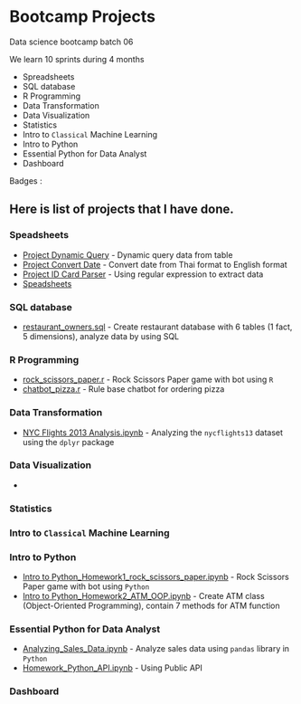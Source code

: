 # Bootcamp Projects

Data science bootcamp batch 06

We learn 10 sprints during 4 months

- Spreadsheets
- SQL database
- R Programming
- Data Transformation
- Data Visualization
- Statistics
- Intro to `Classical` Machine Learning
- Intro to Python
- Essential Python for Data Analyst
- Dashboard

Badges : 

## Here is list of projects that I have done.

### Speadsheets
- [Project Dynamic Query](https://github.com/Yurokana/bootcamp_projects/blob/9e05f3f23ee41aa34d9ff2c1e18307b4eb09651b/Spreadsheets/Project%20-%20Dynamic%20Query.JPG) - Dynamic query data from table
- [Project Convert Date](https://github.com/Yurokana/bootcamp_projects/blob/9e05f3f23ee41aa34d9ff2c1e18307b4eb09651b/Spreadsheets/Project%20-%20Convert%20Date.JPG) - Convert date from Thai format to English format
- [Project ID Card Parser](https://github.com/Yurokana/bootcamp_projects/blob/9e05f3f23ee41aa34d9ff2c1e18307b4eb09651b/Spreadsheets/Project%20-%20ID%20Card%20Parser.JPG) - Using regular expression to extract data
- [Speadsheets](https://docs.google.com/spreadsheets/d/1bcgYvw5kB5TbX4_I0HWNU_zppYLqB-aAER1_xSDeCsc/edit?usp=sharing)
### SQL database
- [restaurant_owners.sql](https://github.com/Yurokana/bootcamp_projects/blob/9e05f3f23ee41aa34d9ff2c1e18307b4eb09651b/SQL%20database/restaurant_owners.sql) - Create restaurant database with 6 tables (1 fact, 5 dimensions), analyze data by using SQL
### R Programming
- [rock_scissors_paper.r](https://github.com/Yurokana/bootcamp_projects/blob/9e05f3f23ee41aa34d9ff2c1e18307b4eb09651b/R%20Programming/rock_scissors_paper.r) - Rock Scissors Paper game with bot using `R`
- [chatbot_pizza.r](https://github.com/Yurokana/bootcamp_projects/blob/9e05f3f23ee41aa34d9ff2c1e18307b4eb09651b/R%20Programming/chatbot_pizza.r) - Rule base chatbot for ordering pizza
### Data Transformation
- [NYC Flights 2013 Analysis.ipynb](https://github.com/Yurokana/bootcamp_projects/blob/9e05f3f23ee41aa34d9ff2c1e18307b4eb09651b/R%20Programming/NYC%20Flights%202013%20Analysis.ipynb) - Analyzing the `nycflights13` dataset using the `dplyr` package
### Data Visualization
- 
### Statistics
### Intro to `Classical` Machine Learning
### Intro to Python
- [Intro to Python_Homework1_rock_scissors_paper.ipynb](https://github.com/Yurokana/bootcamp_projects/blob/9e05f3f23ee41aa34d9ff2c1e18307b4eb09651b/Python/Intro%20to%20Python_Homework1_rock_scissors_paper.ipynb) - Rock Scissors Paper game with bot using `Python`
- [Intro to Python_Homework2_ATM_OOP.ipynb](https://github.com/Yurokana/bootcamp_projects/blob/9e05f3f23ee41aa34d9ff2c1e18307b4eb09651b/Python/Intro%20to%20Python_Homework2_ATM_OOP.ipynb) - Create ATM class (Object-Oriented Programming), contain 7 methods for ATM function
### Essential Python for Data Analyst
- [Analyzing_Sales_Data.ipynb](https://github.com/Yurokana/bootcamp_projects/blob/9e05f3f23ee41aa34d9ff2c1e18307b4eb09651b/Python/Analyzing_Sales_Data.ipynb) - Analyze sales data using `pandas` library in `Python`
- [Homework_Python_API.ipynb](https://github.com/Yurokana/bootcamp_projects/blob/12536274b604dd64f9c0ae278018ae9691a42178/Python/Homework_Python_API.ipynb) - Using Public API
### Dashboard






